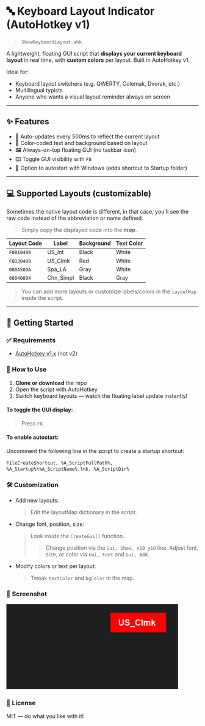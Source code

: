 # 🔤 Keyboard Layout Indicator (AutoHotkey v1)

> `ShowKeyboardLayout.ahk`

A lightweight, floating GUI script that **displays your current keyboard layout** in real time, with **custom colors** per layout. Built in AutoHotkey v1.

Ideal for:

- Keyboard layout switchers (e.g. QWERTY, Colemak, Dvorak, etc.)
- Multilingual typists
- Anyone who wants a visual layout reminder always on screen

---

## ✨ Features

- 🔄 Auto-updates every 500ms to reflect the current layout
- 🎨 Color-coded text and background based on layout
- 🖼️ Always-on-top floating GUI (no taskbar icon)
- ⌨️ Toggle GUI visibility with `F8`
- 🚀 Option to autostart with Windows (adds shortcut to Startup folder)

---

## 💻 Supported Layouts (customizable)

Sometimes the native layout code is different, in that case, you'll see the raw code instead of the abbreviation or name defined.

> Simply copy the displayed code into the **_map_**.

| Layout Code | Label     | Background | Text Color |
| ----------- | --------- | ---------- | ---------- |
| `F0010409`  | US_Int    | Black      | White      |
| `F0D30409`  | US_Clmk   | Red        | White      |
| `080A580A`  | Spa_LA    | Gray       | White      |
| `08040804`  | Chn_Simpl | Black      | Gray       |

> You can add more layouts or customize labels/colors in the `layoutMap` inside the script.

---

## 🚀 Getting Started

### ✅ Requirements

- [AutoHotkey v1.x](https://www.autohotkey.com/) (not v2)

### 🧠 How to Use

1. **Clone or download** the repo
2. Open the script with AutoHotkey
3. Switch keyboard layouts — watch the floating label update instantly!

#### To toggle the GUI display:

> Press `F8`

#### To enable autostart:

Uncomment the following line in the script to create a startup shortcut:

```ahk
FileCreateShortcut, %A_ScriptFullPath%, %A_Startup%\%A_ScriptName%.lnk, %A_ScriptDir%
```

### 🛠 Customization

- Add new layouts:

  > Edit the layoutMap dictionary in the script.

- Change font, position, size:

  > Look inside the `CreateGui()` function.
  >
  > > Change position via the `Gui, Show, x10 y10` line.
  > > Adjust font, size, or color via `Gui, Font` and `Gui, Add`.

- Modify colors or text per layout:
  > Tweak `textColor` and `bgColor` in the map.

### 📸 Screenshot

<img src="./resources/screenshot.png" width="450" height="auto" alt="Example screenshot"/>

### 🧾 License

MIT — do what you like with it!
